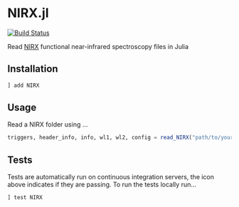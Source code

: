 # NIRX.jl

[![Build Status](https://travis-ci.com/rob-luke/NIRX.jl.svg?branch=master)](https://travis-ci.com/rob-luke/NIRX.jl)

Read [NIRX](https://nirx.net/) functional near-infrared spectroscopy files in Julia


## Installation

```julia
] add NIRX
```


## Usage

Read a NIRX folder using ...
```julia
triggers, header_info, info, wl1, wl2, config = read_NIRX("path/to/your/data")
```


## Tests

Tests are automatically run on continuous integration servers, the icon above indicates if they are passing. To run the tests locally run...
```julia
] test NIRX
```
